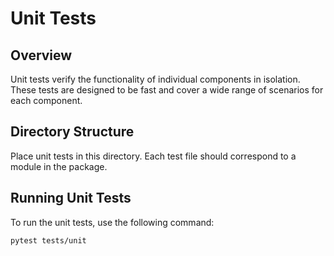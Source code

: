 # Unit Tests

## Overview

Unit tests verify the functionality of individual components in isolation. These tests are designed to be fast and cover a wide range of scenarios for each component.

## Directory Structure

Place unit tests in this directory. Each test file should correspond to a module in the package.

## Running Unit Tests

To run the unit tests, use the following command:

```bash
pytest tests/unit